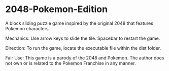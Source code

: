 # 2048-Pokemon-Edition
A block sliding puzzle game inspired by the original 2048 that features Pokemon characters.

Mechanics:
Use arrow keys to slide the tile. Spacebar to restart the game.

Direction:
To run the game, locate the executable file within the dist folder.

Fair Use:
This game is a parody of the 2048 and Pokemon. The author does not own or is related to the Pokemon Franchise in any manner.
